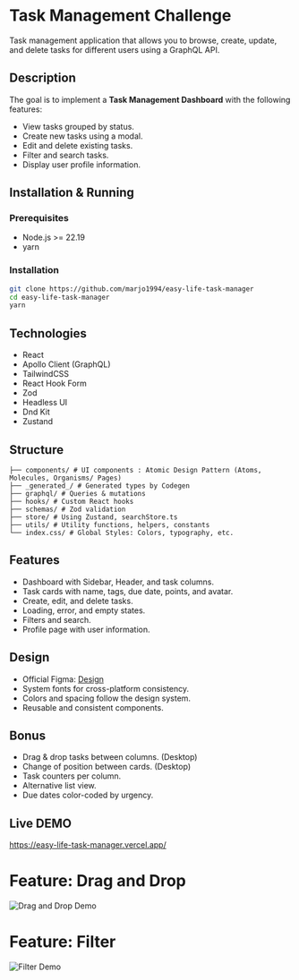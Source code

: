 # Task Management Challenge

Task management application that allows you to browse, create, update, and delete tasks for different users using a GraphQL API.

## Description

The goal is to implement a **Task Management Dashboard** with the following features:

- View tasks grouped by status.
- Create new tasks using a modal.
- Edit and delete existing tasks.
- Filter and search tasks.
- Display user profile information.

## Installation & Running

### Prerequisites

- Node.js >= 22.19
- yarn

### Installation

```bash
git clone https://github.com/marjo1994/easy-life-task-manager
cd easy-life-task-manager
yarn
```

## Technologies

- React
- Apollo Client (GraphQL)
- TailwindCSS
- React Hook Form
- Zod
- Headless UI
- Dnd Kit
- Zustand

## Structure

```src/
├── components/ # UI components : Atomic Design Pattern (Atoms, Molecules, Organisms/ Pages)
├── _generated_/ # Generated types by Codegen
├── graphql/ # Queries & mutations
├── hooks/ # Custom React hooks
├── schemas/ # Zod validation
├── store/ # Using Zustand, searchStore.ts
├── utils/ # Utility functions, helpers, constants
└── index.css/ # Global Styles: Colors, typography, etc.
```

## Features

- Dashboard with Sidebar, Header, and task columns.
- Task cards with name, tags, due date, points, and avatar.
- Create, edit, and delete tasks.
- Loading, error, and empty states.
- Filters and search.
- Profile page with user information.

## Design

- Official Figma: [Design](https://www.figma.com/design/iMJq3KKgwfKLwgrpmJSId9/Task-Management-Challenge?node-id=121-4250&t=jsTskXKpOWVeS3rk-0)
- System fonts for cross-platform consistency.
- Colors and spacing follow the design system.
- Reusable and consistent components.

## Bonus

- Drag & drop tasks between columns. (Desktop)
- Change of position between cards. (Desktop)
- Task counters per column.
- Alternative list view.
- Due dates color-coded by urgency.

## Live DEMO

https://easy-life-task-manager.vercel.app/

# Feature: Drag and Drop

![Drag and Drop Demo](public/assets/anim-1.gif)

# Feature: Filter

![Filter Demo](public/assets/anim-2.gif)

